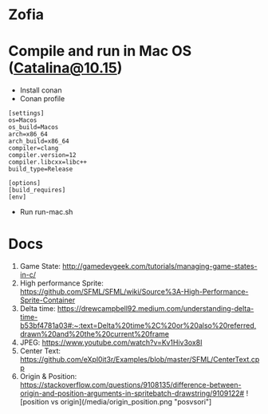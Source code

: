 # Zofia


# Compile and run in Mac OS (Catalina@10.15)
- Install conan
- Conan profile
````
[settings]
os=Macos
os_build=Macos
arch=x86_64
arch_build=x86_64
compiler=clang
compiler.version=12
compiler.libcxx=libc++
build_type=Release

[options]
[build_requires]
[env]
````
- Run run-mac.sh

# Docs
1. Game State: http://gamedevgeek.com/tutorials/managing-game-states-in-c/
2. High performance Sprite: https://github.com/SFML/SFML/wiki/Source%3A-High-Performance-Sprite-Container
3. Delta time: https://drewcampbell92.medium.com/understanding-delta-time-b53bf4781a03#:~:text=Delta%20time%2C%20or%20also%20referred,drawn%20and%20the%20current%20frame
4. JPEG: https://www.youtube.com/watch?v=Kv1Hiv3ox8I
5. Center Text: https://github.com/eXpl0it3r/Examples/blob/master/SFML/CenterText.cpp
6. Origin & Position: https://stackoverflow.com/questions/9108135/difference-between-origin-and-position-arguments-in-spritebatch-drawstring/9109122# ![position vs origin](/media/origin_position.png "posvsori"]


